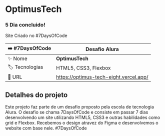 # OptimusTech
### 5 Dia concluido!

Site Criado no #7DaysOfCode

| ➡️ #7DaysOfCode | **Desafio Alura**
| -------------  | --- |
| :sparkles: Nome        | **OptimusTech**
| :label: Tecnologias | HTML5, CSS3, Flexbox
| :rocket: URL         | https://optimus-tech-eight.vercel.app/

## Detalhes do projeto

Este projeto faz parte de um desafio proposto pela escola de tecnologia Alura. O desafio se chama 7DaysOfCode
e consiste em passar 7 dias desenvolvendo um site utilizando HTML5, CSS3 e outras habilidades como grid e 
Flexbox. Recebemos o design atravez do Figma e desenvolvemos o website com base nele. #7DaysOfCode

